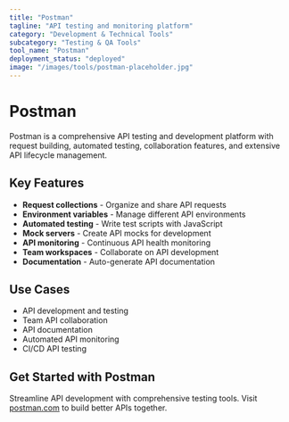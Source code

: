```yaml
---
title: "Postman"
tagline: "API testing and monitoring platform"
category: "Development & Technical Tools"
subcategory: "Testing & QA Tools"
tool_name: "Postman"
deployment_status: "deployed"
image: "/images/tools/postman-placeholder.jpg"
---
```


# Postman

Postman is a comprehensive API testing and development platform with request building, automated testing, collaboration features, and extensive API lifecycle management.

## Key Features

- **Request collections** - Organize and share API requests
- **Environment variables** - Manage different API environments
- **Automated testing** - Write test scripts with JavaScript
- **Mock servers** - Create API mocks for development
- **API monitoring** - Continuous API health monitoring
- **Team workspaces** - Collaborate on API development
- **Documentation** - Auto-generate API documentation

## Use Cases

- API development and testing
- Team API collaboration
- API documentation
- Automated API monitoring
- CI/CD API testing

## Get Started with Postman

Streamline API development with comprehensive testing tools. Visit [postman.com](https://www.postman.com) to build better APIs together.